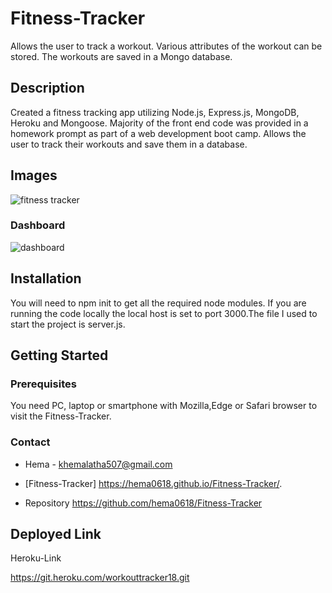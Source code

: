# Fitness-Tracker

Allows the user to track a workout. Various attributes of the workout can be stored. The workouts are saved in a Mongo database.

## Description

Created a fitness tracking app utilizing Node.js, Express.js, MongoDB, Heroku and Mongoose. Majority of the front end code was provided in a homework prompt as part of a web development boot camp. Allows the user to track their workouts and save them in a database.

## Images

![fitness tracker](https://user-images.githubusercontent.com/67700843/93005961-a1c6a780-f524-11ea-8c12-169f42798667.PNG)


### Dashboard

![dashboard](https://user-images.githubusercontent.com/67700843/93005979-d5093680-f524-11ea-8f35-ec1167d4e1dc.PNG)


## Installation

You will need to npm init to get all the required node modules. If you are running the code locally the local host is set to port 3000.The file I used to start the project is server.js.


## Getting Started

### Prerequisites

You need PC, laptop or smartphone with Mozilla,Edge or Safari browser to visit the Fitness-Tracker.

### Contact

* Hema - khemalatha507@gmail.com

* [Fitness-Tracker] https://hema0618.github.io/Fitness-Tracker/.

* Repository https://github.com/hema0618/Fitness-Tracker

## Deployed  Link

Heroku-Link  

https://git.heroku.com/workouttracker18.git